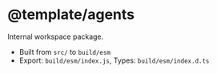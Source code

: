 # @template/agents

Internal workspace package.

- Built from `src/` to `build/esm`
- Export: `build/esm/index.js`, Types: `build/esm/index.d.ts`
